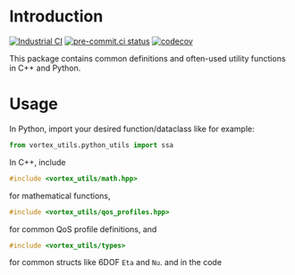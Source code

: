# Introduction
[![Industrial CI](https://github.com/vortexntnu/vortex-utils/actions/workflows/industrial-ci.yml/badge.svg)](https://github.com/vortexntnu/vortex-utils/actions/workflows/industrial-ci.yml)
[![pre-commit.ci status](https://results.pre-commit.ci/badge/github/vortexntnu/vortex-utils/main.svg)](https://results.pre-commit.ci/latest/github/vortexntnu/vortex-utils/main)
[![codecov](https://codecov.io/github/vortexntnu/vortex-utils/graph/badge.svg?token=d6D7d5xNdf)](https://codecov.io/github/vortexntnu/vortex-utils)

This package contains common definitions and often-used utility functions in C++ and Python.

# Usage

In Python, import your desired function/dataclass like for example:
```python
from vortex_utils.python_utils import ssa
```

In C++, include
```C++
#include <vortex_utils/math.hpp>
```
for mathematical functions,
```C++
#include <vortex_utils/qos_profiles.hpp>
```
for common QoS profile definitions, and
```C++
#include <vortex_utils/types>
```
for common structs like 6DOF `Eta` and `Nu`.
and in the code

